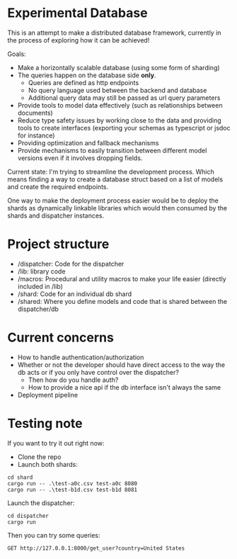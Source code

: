 # Experimental Database

This is an attempt to make a distributed database framework,
currently in the process of exploring how it can be achieved!

Goals:
- Make a horizontally scalable database (using some form of sharding)
- The queries happen on the database side __only__.
  - Queries are defined as http endpoints
  - No query language used between the backend and database
  - Additional query data may still be passed as url query parameters
- Provide tools to model data effectively (such as relationships between documents)
- Reduce type safety issues by working close to the data and providing tools to
create interfaces (exporting your schemas as typescript or jsdoc for instance)
- Providing optimization and fallback mechanisms
- Provide mechanisms to easily transition between different model versions even
if it involves dropping fields.

Current state:
I'm trying to streamline the development process. 
Which means finding a way to create a database struct based on a list of models
and create the required endpoints.  

One way to make the deployment process easier would be to deploy the shards as
dynamically linkable libraries which would then consumed by the shards and dispatcher
instances.

# Project structure 
- /dispatcher: Code for the dispatcher
- /lib: library code 
- /macros: Procedural and utility macros to make your life easier (directly included in /lib)
- /shard: Code for an individual db shard
- /shared: Where you define models and code that is shared between the dispatcher/db

# Current concerns
- How to handle authentication/authorization
- Whether or not the developer should have direct access to the way the db acts or if
you only have control over the dispatcher? 
  - Then how do you handle auth?
  - How to provide a nice api if the db interface isn't always the same
- Deployment pipeline

# Testing note

If you want to try it out right now:
- Clone the repo
- Launch both shards:
```
cd shard
cargo run -- .\test-a0c.csv test-a0c 8080
cargo run -- .\test-b1d.csv test-b1d 8081
```

Launch the dispatcher:

```
cd dispatcher
cargo run
```

Then you can try some queries:

```
GET http://127.0.0.1:8000/get_user?country=United States
```